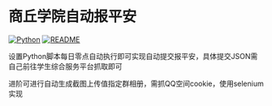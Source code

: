 # 商丘学院自动报平安

[![Python](https://img.shields.io/badge/Python-3.10-blue)](Python)
[![README](https://img.shields.io/badge/README-中文-blue.svg)](README.md)



设置Python脚本每日零点自动执行即可实现自动提交报平安，具体提交JSON需自己前往学生综合服务平台抓取即可

进阶可进行自动生成截图上传值指定群相册，需抓QQ空间cookie，使用selenium实现
